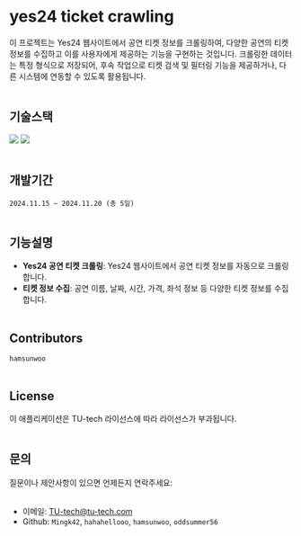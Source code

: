 # yes24 ticket crawling

이 프로젝트는 Yes24 웹사이트에서 공연 티켓 정보를 크롤링하여, 다양한 공연의 티켓 정보를 수집하고 이를 사용자에게 제공하는 기능을 구현하는 것입니다. 크롤링한 데이터는 특정 형식으로 저장되어, 후속 작업으로 티켓 검색 및 필터링 기능을 제공하거나, 다른 시스템에 연동할 수 있도록 활용됩니다.
<br></br>
## 기술스택
<img src="https://img.shields.io/badge/Python-3.11-3776AB?style=flat&logo=Python&logoColor=F5F7F8"/>   <img src="https://img.shields.io/badge/selenium-43B02A?style=flat&logo=selenium&logoColor=F5F7F8"/>
<br></br>
## 개발기간
`2024.11.15 ~ 2024.11.20 (총 5일)`
<br></br>
## 기능설명
- **Yes24 공연 티켓 크롤링**: Yes24 웹사이트에서 공연 티켓 정보를 자동으로 크롤링합니다.
- **티켓 정보 수집**: 공연 이름, 날짜, 시간, 가격, 좌석 정보 등 다양한 티켓 정보를 수집합니다.
<br></br>
## Contributors
`hamsunwoo`
<br></br>
## License
이 애플리케이션은 TU-tech 라이선스에 따라 라이선스가 부과됩니다.
<br></br>
## 문의
질문이나 제안사항이 있으면 언제든지 연락주세요:
<br></br>
- 이메일: TU-tech@tu-tech.com
- Github: `Mingk42`, `hahahellooo`, `hamsunwoo`, `oddsummer56`

